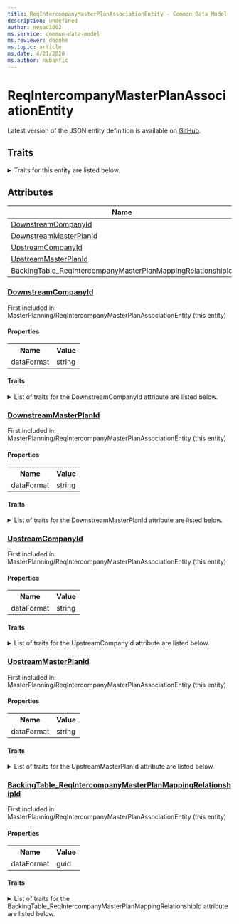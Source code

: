```yaml
---
title: ReqIntercompanyMasterPlanAssociationEntity - Common Data Model | Microsoft Docs
description: undefined
author: nenad1002
ms.service: common-data-model
ms.reviewer: deonhe
ms.topic: article
ms.date: 4/21/2020
ms.author: nebanfic
---
```


# ReqIntercompanyMasterPlanAssociationEntity

  
 Latest version of the JSON entity definition is available on <a href="https://github.com/Microsoft/CDM/tree/master/schemaDocuments/core/operationsCommon/Entities/SupplyChain/MasterPlanning/ReqIntercompanyMasterPlanAssociationEntity.cdm.json" target="_blank">GitHub</a>.  

## Traits

<details>
<summary>Traits for this entity are listed below.  
</summary>

**is.CDM.entityVersion**  
  <table><tr><th>Parameter</th><th>Value</th><th>Data type</th><th>Explanation</th></tr><tr><td>versionNumber</td><td>"1.0.0"</td><td>string</td><td>semantic version number of the entity</td></tr></table>

**is.application.releaseVersion**  
  <table><tr><th>Parameter</th><th>Value</th><th>Data type</th><th>Explanation</th></tr><tr><td>releaseVersion</td><td>"10.0.13.0"</td><td>string</td><td>semantic version number of the application introducing this entity</td></tr></table>

</details>

## Attributes

|Name|Description|First Included in Instance|
|---|---|---|
|[DownstreamCompanyId](#DownstreamCompanyId)||<a href="ReqIntercompanyMasterPlanAssociationEntity.md" target="_blank">MasterPlanning/ReqIntercompanyMasterPlanAssociationEntity</a>|
|[DownstreamMasterPlanId](#DownstreamMasterPlanId)||<a href="ReqIntercompanyMasterPlanAssociationEntity.md" target="_blank">MasterPlanning/ReqIntercompanyMasterPlanAssociationEntity</a>|
|[UpstreamCompanyId](#UpstreamCompanyId)||<a href="ReqIntercompanyMasterPlanAssociationEntity.md" target="_blank">MasterPlanning/ReqIntercompanyMasterPlanAssociationEntity</a>|
|[UpstreamMasterPlanId](#UpstreamMasterPlanId)||<a href="ReqIntercompanyMasterPlanAssociationEntity.md" target="_blank">MasterPlanning/ReqIntercompanyMasterPlanAssociationEntity</a>|
|[BackingTable_ReqIntercompanyMasterPlanMappingRelationshipId](#BackingTable_ReqIntercompanyMasterPlanMappingRelationshipId)||<a href="ReqIntercompanyMasterPlanAssociationEntity.md" target="_blank">MasterPlanning/ReqIntercompanyMasterPlanAssociationEntity</a>|

### <a href=#DownstreamCompanyId name="DownstreamCompanyId">DownstreamCompanyId</a>

First included in: MasterPlanning/ReqIntercompanyMasterPlanAssociationEntity (this entity)  

#### Properties

<table><tr><th>Name</th><th>Value</th></tr><tr><td>dataFormat</td><td>string</td></tr></table>

#### Traits

<details>
<summary>List of traits for the DownstreamCompanyId attribute are listed below.</summary>

**is.dataFormat.character**  
**is.dataFormat.big**  
**is.dataFormat.array**  
**is.dataFormat.character**  
**is.dataFormat.array**  
</details>

### <a href=#DownstreamMasterPlanId name="DownstreamMasterPlanId">DownstreamMasterPlanId</a>

First included in: MasterPlanning/ReqIntercompanyMasterPlanAssociationEntity (this entity)  

#### Properties

<table><tr><th>Name</th><th>Value</th></tr><tr><td>dataFormat</td><td>string</td></tr></table>

#### Traits

<details>
<summary>List of traits for the DownstreamMasterPlanId attribute are listed below.</summary>

**is.dataFormat.character**  
**is.dataFormat.big**  
**is.dataFormat.array**  
**is.dataFormat.character**  
**is.dataFormat.array**  
</details>

### <a href=#UpstreamCompanyId name="UpstreamCompanyId">UpstreamCompanyId</a>

First included in: MasterPlanning/ReqIntercompanyMasterPlanAssociationEntity (this entity)  

#### Properties

<table><tr><th>Name</th><th>Value</th></tr><tr><td>dataFormat</td><td>string</td></tr></table>

#### Traits

<details>
<summary>List of traits for the UpstreamCompanyId attribute are listed below.</summary>

**is.dataFormat.character**  
**is.dataFormat.big**  
**is.dataFormat.array**  
**is.dataFormat.character**  
**is.dataFormat.array**  
</details>

### <a href=#UpstreamMasterPlanId name="UpstreamMasterPlanId">UpstreamMasterPlanId</a>

First included in: MasterPlanning/ReqIntercompanyMasterPlanAssociationEntity (this entity)  

#### Properties

<table><tr><th>Name</th><th>Value</th></tr><tr><td>dataFormat</td><td>string</td></tr></table>

#### Traits

<details>
<summary>List of traits for the UpstreamMasterPlanId attribute are listed below.</summary>

**is.dataFormat.character**  
**is.dataFormat.big**  
**is.dataFormat.array**  
**is.dataFormat.character**  
**is.dataFormat.array**  
</details>

### <a href=#BackingTable_ReqIntercompanyMasterPlanMappingRelationshipId name="BackingTable_ReqIntercompanyMasterPlanMappingRelationshipId">BackingTable_ReqIntercompanyMasterPlanMappingRelationshipId</a>

First included in: MasterPlanning/ReqIntercompanyMasterPlanAssociationEntity (this entity)  

#### Properties

<table><tr><th>Name</th><th>Value</th></tr><tr><td>dataFormat</td><td>guid</td></tr></table>

#### Traits

<details>
<summary>List of traits for the BackingTable_ReqIntercompanyMasterPlanMappingRelationshipId attribute are listed below.</summary>

**is.dataFormat.character**  
**is.dataFormat.big**  
**is.dataFormat.array**  
**is.dataFormat.guid**  
**means.identity.entityId**  
**is.linkedEntity.identifier**  
Marks the attribute(s) that hold foreign key references to a linked (used as an attribute) entity. This attribute is added to the resolved entity to enumerate the referenced entities.  <table><tr><th>Parameter</th><th>Value</th><th>Data type</th><th>Explanation</th></tr><tr><td>entityReferences</td><td><table><tr><th>entityReference</th><th>attributeReference</th></tr><tr><td><a href="../../../Tables/SupplyChain/MasterPlanning/Main/ReqIntercompanyMasterPlanMapping.md" target="_blank">/core/operationsCommon/Tables/SupplyChain/MasterPlanning/Main/ReqIntercompanyMasterPlanMapping.cdm.json/ReqIntercompanyMasterPlanMapping</a></td><td><a href="../../../Tables/SupplyChain/MasterPlanning/Main/ReqIntercompanyMasterPlanMapping.md#RecId" target="_blank">RecId</a></td></tr></table></td><td>entity</td><td>a reference to the constant entity holding the list of entity references</td></tr></table>

**is.dataFormat.guid**  
**is.dataFormat.character**  
**is.dataFormat.array**  
</details>
